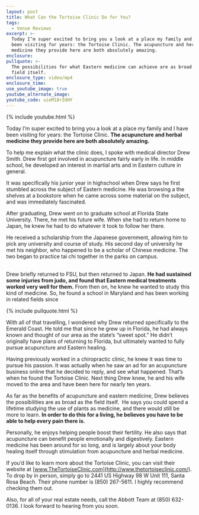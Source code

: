 ```yaml
---
layout: post
title: What Can the Tortoise Clinic Do for You?
tags:
  - Venue Reviews
excerpt: >-
  Today I’m super excited to bring you a look at a place my family and I have
  been visiting for years: the Tortoise Clinic. The acupuncture and herbal
  medicine they provide here are both absolutely amazing.
enclosure:
pullquote: >-
  The possibilities for what Eastern medicine can achieve are as broad as the
  field itself.
enclosure_type: video/mp4
enclosure_time:
use_youtube_image: true
youtube_alternate_image:
youtube_code: uieM18rZdHY
---
```



{% include youtube.html %}

Today I’m super excited to bring you a look at a place my family and I have been visiting for years: the Tortoise Clinic. **The acupuncture and herbal medicine they provide here are both absolutely amazing.**

To help me explain what the clinic does, I spoke with medical director Drew Smith. Drew first got involved in acupuncture fairly early in life. In middle school, he developed an interest in martial arts and in Eastern culture in general.

It was specifically his junior year in highschool when Drew says he first stumbled across the subject of Eastern medicine. He was browsing a the shelves at a bookstore when he came across some material on the subject, and was immediately fascinated.

After graduating, Drew went on to graduate school at Florida State University. There, he met his future wife. When she had to return home to Japan, he knew he had to do whatever it took to follow her there.

He received a scholarship from the Japanese government, allowing him to pick any university and course of study. His second day of university he met his neighbor, who happened to be a scholar of Chinese medicine. The two began to practice tai chi together in the parks on campus.

<br>Drew briefly returned to FSU, but then returned to Japan. **He had sustained some injuries from judo, and found that Eastern medical treatments worked very well for them.** From then on, he knew he wanted to study this kind of medicine. So, he found a school in Maryland and has been working in related fields since

{% include pullquote.html %}

With all of that travelling, I wondered why Drew returned specifically to the Emerald Coast. He told me that since he grew up in Florida, he had always known and thought of our area as the state’s “sweet spot.” He didn’t originally have plans of returning to Florida, but ultimately wanted to fully pursue acupuncture and Eastern healing.

Having previously worked in a chiropractic clinic, he knew it was time to pursue his passion. It was actually when he saw an ad for an acupuncture business online that he decided to reply, and see what happened. That’s when he found the Tortoise Clinic. Next thing Drew knew, he and his wife moved to the area and have been here for nearly ten years.

As far as the benefits of acupuncture and eastern medicine, Drew believes the possibilities are as broad as the field itself. &nbsp;He says you could spend a lifetime studying the use of plants as medicine, and there would still be more to learn. **In order to do this for a living, he believes you have to be able to help every pain there is.**

Personally, he enjoys helping people boost their fertility. He also says that acupuncture can benefit people emotionally and digestively. Eastern medicine has been around for so long, and is largely about your body healing itself through stimulation from acupuncture and herbal medicine.

If you’d like to learn more about the Tortoise Clinic, you can visit their website at [www.TheTortoiseClinic.com](http://www.thetortoiseclinic.com/). To drop by in person, simply go to 2441 US Highway 98 W Unit 111, Santa Rosa Beach. Their phone number is (850) 267-5611. I highly recommend checking them out.

Also, for all of your real estate needs, call the Abbott Team at (850) 632-0136. I look forward to hearing from you soon.